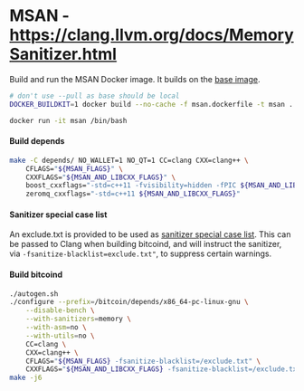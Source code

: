 # MSAN - https://clang.llvm.org/docs/MemorySanitizer.html

Build and run the MSAN Docker image. It builds on the [base image](/docker/base.dockerfile).

```bash
# don't use --pull as base should be local
DOCKER_BUILDKIT=1 docker build --no-cache -f msan.dockerfile -t msan .

docker run -it msan /bin/bash
```

#### Build depends
```bash
make -C depends/ NO_WALLET=1 NO_QT=1 CC=clang CXX=clang++ \
    CFLAGS="${MSAN_FLAGS}" \
    CXXFLAGS="${MSAN_AND_LIBCXX_FLAGS}" \
    boost_cxxflags="-std=c++11 -fvisibility=hidden -fPIC ${MSAN_AND_LIBCXX_FLAGS}" \
    zeromq_cxxflags="-std=c++11 ${MSAN_AND_LIBCXX_FLAGS}"
```

#### Sanitizer special case list

An exclude.txt is provided to be used as [sanitizer special case list](https://clang.llvm.org/docs/SanitizerSpecialCaseList.html). This can be passed to Clang when building bitcoind,
and will instruct the sanitizer, via `-fsanitize-blacklist=exclude.txt"`, to suppress
certain warnings.

#### Build bitcoind
```bash
./autogen.sh
./configure --prefix=/bitcoin/depends/x86_64-pc-linux-gnu \
    --disable-bench \
    --with-sanitizers=memory \
    --with-asm=no \
    --with-utils=no \
    CC=clang \
    CXX=clang++ \
    CFLAGS="${MSAN_FLAGS} -fsanitize-blacklist=/exclude.txt" \
    CXXFLAGS="${MSAN_AND_LIBCXX_FLAGS} -fsanitize-blacklist=/exclude.txt"
make -j6
```